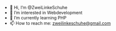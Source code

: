 - 👋 Hi, I’m @ZweiLinkeSchuhe
- 👀 I’m interested in Webdevelopment
- 🌱 I’m currently learning PHP
- 📫 How to reach me: zweilinkeschuhe@gmail.com

<!---
ZweiLinkeSchuhe/ZweiLinkeSchuhe is a ✨ special ✨ repository because its `README.md` (this file) appears on your GitHub profile.
You can click the Preview link to take a look at your changes.
--->
